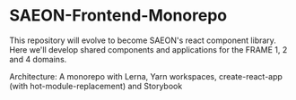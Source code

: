 # SAEON-Frontend-Monorepo

This repository will evolve to become SAEON's react component library.
Here we'll develop shared components and applications for the FRAME 1, 2 and 4 domains.

Architecture: 
A monorepo with Lerna, Yarn workspaces, create-react-app (with hot-module-replacement) and Storybook
